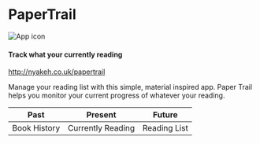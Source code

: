 # PaperTrail
![App icon](http://nyakeh.co.uk/img/paper_trail_icon.png)
#### Track what your currently reading
http://nyakeh.co.uk/papertrail



Manage your reading list with this simple, material inspired app.
Paper Trail helps you monitor your current progress of whatever your reading.

Past|Present|Future
---|---|---
Book History|Currently Reading|Reading List